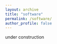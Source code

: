 ```yaml
---
layout: archive
title: "software"
permalink: /software/
author_profile: false
---
```


under construction

